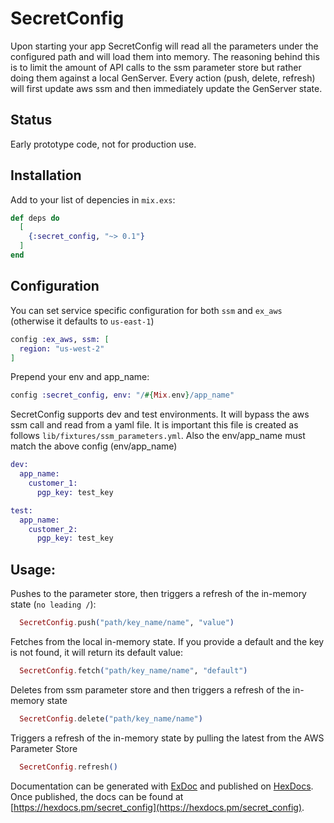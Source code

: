# SecretConfig

Upon starting your app SecretConfig will read all the parameters under the configured path and will load them into memory. The reasoning behind this is to limit the amount of API calls to the ssm parameter store but rather doing them against a local GenServer. Every action (push, delete, refresh) will first update aws ssm and then immediately update the GenServer state. 

## Status
Early prototype code, not for production use.

## Installation

Add to your list of depencies in `mix.exs`:

~~~elixir
def deps do
  [
    {:secret_config, "~> 0.1"}
  ]
end
~~~
## Configuration
You can set service specific configuration for both `ssm` and `ex_aws` (otherwise it defaults to `us-east-1`)

```elixir
config :ex_aws, ssm: [
  region: "us-west-2"
]
```

Prepend your env and app_name:
```elixir
config :secret_config, env: "/#{Mix.env}/app_name"
```

SecretConfig supports dev and test environments. It will bypass the aws ssm call and read from a yaml file. It is important this file is created as follows `lib/fixtures/ssm_parameters.yml`. Also the env/app_name must match the above config (env/app_name)
```elixir
dev:
  app_name:
    customer_1:
      pgp_key: test_key

test:
  app_name:
    customer_2:
      pgp_key: test_key
```


## Usage:

Pushes to the parameter store, then triggers a refresh of the in-memory state (`no leading /`):
```elixir
  SecretConfig.push("path/key_name/name", "value")
```
Fetches from the local in-memory state. If you provide a default and the key is not found, it will return its default value:
```elixir
  SecretConfig.fetch("path/key_name/name", "default")
```
Deletes from ssm parameter store and then triggers a refresh of the in-memory state
```elixir
  SecretConfig.delete("path/key_name/name")
```
Triggers a refresh of the in-memory state by pulling the latest from the AWS Parameter Store
```elixir
  SecretConfig.refresh()
```

Documentation can be generated with [ExDoc](https://github.com/elixir-lang/ex_doc)
and published on [HexDocs](https://hexdocs.pm). Once published, the docs can
be found at [https://hexdocs.pm/secret_config](https://hexdocs.pm/secret_config).
